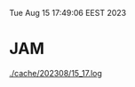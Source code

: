 Tue Aug 15 17:49:06 EEST 2023
# JAM
<a href='./cache/202308/15_17.log'>./cache/202308/15_17.log</a>
